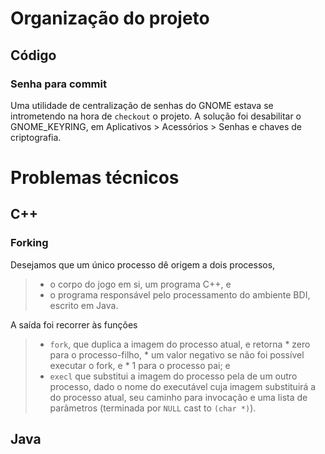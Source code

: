 # Organização do projeto #

## Código ##

### Senha para commit ###

Uma utilidade de centralização de senhas do GNOME estava se intrometendo na hora de `checkout` o projeto.
A solução foi desabilitar o GNOME\_KEYRING, em Aplicativos > Acessórios > Senhas e chaves de criptografia.

# Problemas técnicos #

## C++ ##

### Forking ###

Desejamos que um único processo dê origem a dois processos,
> - o corpo do jogo em si, um programa C++, e
> - o programa responsável pelo processamento do ambiente BDI, escrito em Java.

A saída foi recorrer às funções
> - `fork`, que duplica a imagem do processo atual, e retorna
    * zero para o processo-filho,
    * um valor negativo se não foi possível executar o fork, e
    * 1 para o processo pai; e
> - `execl` que substitui a imagem do processo pela de um outro processo, dado o nome do executável cuja imagem substituirá a do processo atual, seu caminho para invocação e uma lista de parâmetros (terminada por `NULL` cast to `(char *)`).

## Java ##